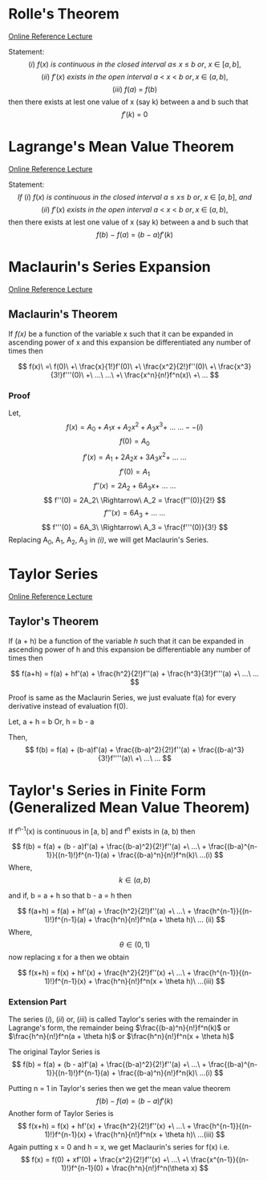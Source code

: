 

# Rolle's Theorem

[Online Reference Lecture](https://www.youtube.com/watch?v=IFtjDDB8fzo)

Statement:
$$
(i)\ f(x)\ is\ continuous\ in\ the\ closed\ interval\ a \le\ x\ \le\ b\ or,\ x\ \in\ [a,b],
$$
$$
(ii)\ f'(x)\ exists\ in\ the\ open\ interval\ a\ <\ x\ <\ b\ or, x\ \in\ (a,b),
$$
$$
(iii)\ f(a)\ =\ f(b)
$$
then there exists at lest one value of x (say k) between a and b such that
$$
f'(k)\ =\ 0
$$

# Lagrange's Mean Value Theorem

[Online Reference Lecture](https://www.youtube.com/watch?v=_rLizW7giT4&t=602s)

Statement:
$$
If\ (i)\ f(x)\ is\ continuous\ in\ the\ closed\ interval\ a\ \le\ x \le\ b\ or,\ x\ \in\ [a,b],\ and
$$
$$
(ii)\ f'(x)\ exists\ in\ the\ open\ interval\ a\ <\ x\ <\ b\ or, x\ \in\ (a,b),
$$
then there exists at lest one value of x (say k) between a and b such that
$$
f(b)\ -\ f(a)\ =\ (b\ -\ a)f'(k)
$$


# Maclaurin's Series Expansion

[Online Reference Lecture](https://www.youtube.com/watch?v=Ac1mr2WrO-g&list=PLU6SqdYcYsfKEgfOKHsHUdEq3uA8KA0w0)

## Maclaurin's Theorem

If *f(x)* be a function of the variable x such that it can be expanded in ascending power of x and this expansion be differentiated any number of times then

$$
f(x)\ =\ f(0)\ +\ \frac{x}{1!}f'(0)\ +\ \frac{x^2}{2!}f''(0)\ +\ \frac{x^3}{3!}f'''(0)\ +\ ...\ ...\ +\ \frac{x^n}{n!}f^n(x)\ +\ ...
$$

### Proof

Let,
$$
f(x) = A_0 + A_1x + A_2x^2 + A_3x^3 +\ ...\ ... -- (i)
$$
$$
f(0) = A_0
$$
$$
f'(x) = A_1 + 2A_2x + 3A_3x^2 +\ ...\ ...
$$
$$
f'(0) = A_1
$$
$$
f''(x) = 2A_2 + 6A_3x +\ ...\ ...
$$
$$
f''(0) = 2A_2\ \Rightarrow\ A_2 = \frac{f''(0)}{2!}
$$
$$
f'''(x) = 6A_3\ +\ ...\ ...
$$
$$
f'''(0) = 6A_3\ \Rightarrow\ A_3 = \frac{f'''(0)}{3!}
$$
Replacing A<sub>0</sub>, A<sub>1</sub>, A<sub>2</sub>, A<sub>3</sub> in *(i)*, we will get Maclaurin's Series.


# Taylor Series

[Online Reference Lecture](https://youtu.be/LEspaisjDFE?si=uIjLFL4xA634Ffx8)

## Taylor's Theorem

If (a + h) be a function of the variable *h* such that it can  be expanded in ascending power of h and this expansion be differentiable any number of times then

$$
f(a+h) = f(a) + hf'(a) + \frac{h^2}{2!}f''(a) + \frac{h^3}{3!}f'''(a) +\ ...\ ...
$$

Proof is same as the Maclaurin Series, we just evaluate f(a) for every derivative instead of evaluation f(0).

Let, a + h = b
Or, h = b - a

Then,
$$
f(b) = f(a) + (b-a)f'(a) + \frac{(b-a)^2}{2!}f''(a) + \frac{(b-a)^3}{3!}f''''(a)\ +\ ...\ ...
$$



# Taylor's Series in Finite Form (Generalized Mean Value Theorem)

If f<sup>n-1</sup>(x) is continuous in \[a, b] and f<sup>n</sup> exists in (a, b) then

$$
f(b) = f(a) + (b - a)f'(a) + \frac{(b-a)^2}{2!}f''(a) +\ ...\ + \frac{(b-a)^{n-1}}{(n-1)!}f^{n-1}(a) + \frac{(b-a)^n}{n!}f^n(k)\ ...(i)
$$
Where,
$$
k \in (a, b)
$$

and if,
	b = a + h
so that
	b - a = h
then

$$
f(a+h) = f(a) + hf'(a) + \frac{h^2}{2!}f''(a) +\ ...\ + \frac{h^{n-1}}{(n-1)!}f^{n-1}(a) + \frac{h^n}{n!}f^n(a + \theta h)\ ... (ii)
$$
Where,
$$
\theta \in (0,1)
$$
now replacing x for a then we obtain

$$
f(x+h) = f(x) + hf'(x) + \frac{h^2}{2!}f''(x) +\ ...\ + \frac{h^{n-1}}{(n-1)!}f^{n-1}(x) + \frac{h^n}{n!}f^n(x + \theta h)\ ...(iii)
$$

### Extension Part

The series $(i)$, $(ii)$ or, $(iii)$ is called Taylor's series with the remainder in Lagrange's form, the remainder being $\frac{(b-a)^n}{n!}f^n(k)$ or $\frac{h^n}{n!}f^n(a + \theta h)$ or  $\frac{h^n}{n!}f^n(x + \theta h)$

The original Taylor Series is
$$
f(b) = f(a) + (b - a)f'(a) + \frac{(b-a)^2}{2!}f''(a) +\ ...\ + \frac{(b-a)^{n-1}}{(n-1)!}f^{n-1}(a) + \frac{(b-a)^n}{n!}f^n(k)\ ...(i)
$$

Putting n = 1 in Taylor's series then we get the mean value theorem
$$
f(b)-f(a) = (b-a)f'(k)
$$
Another form of Taylor Series is
$$
f(x+h) = f(x) + hf'(x) + \frac{h^2}{2!}f''(x) +\ ...\ + \frac{h^{n-1}}{(n-1)!}f^{n-1}(x) + \frac{h^n}{n!}f^n(x + \theta h)\ ...(iii)
$$
Again putting x = 0 and h = x, we get Maclaurin's series for f(x) i.e.
$$
f(x) = f(0) + xf'(0) + \frac{x^2}{2!}f''(x) +\ ...\ +\ \frac{x^{n-1}}{(n-1)!}f^{n-1}(0) + \frac{h^n}{n!}f^n(\theta x)
$$


